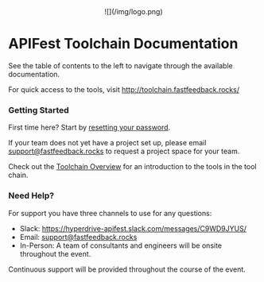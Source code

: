 <center id="header">
  ![](/img/logo.png)
</center>

# APIFest Toolchain Documentation

See the table of contents to the left to navigate through the available documentation.

For quick access to the tools, visit <http://toolchain.fastfeedback.rocks/>

### Getting Started
First time here? Start by [resetting your password](3/3.1-login.md).

If your team does not yet have a project set up, please email [support@fastfeedback.rocks](mailto:support@fastfeedback.rocks) to request a project space for your team.

Check out the [Toolchain Overview](1/1.0-overview.md) for an introduction to the tools in the tool chain.

### Need Help?
For support you have three channels to use for any questions:

- Slack: <https://hyperdrive-apifest.slack.com/messages/C9WD9JYUS/>
- Email: [support@fastfeedback.rocks](mailto:support@fastfeedback.rocks)
- In-Person: A team of consultants and engineers will be onsite throughout the event.

Continuous support will be provided throughout the course of the event.
